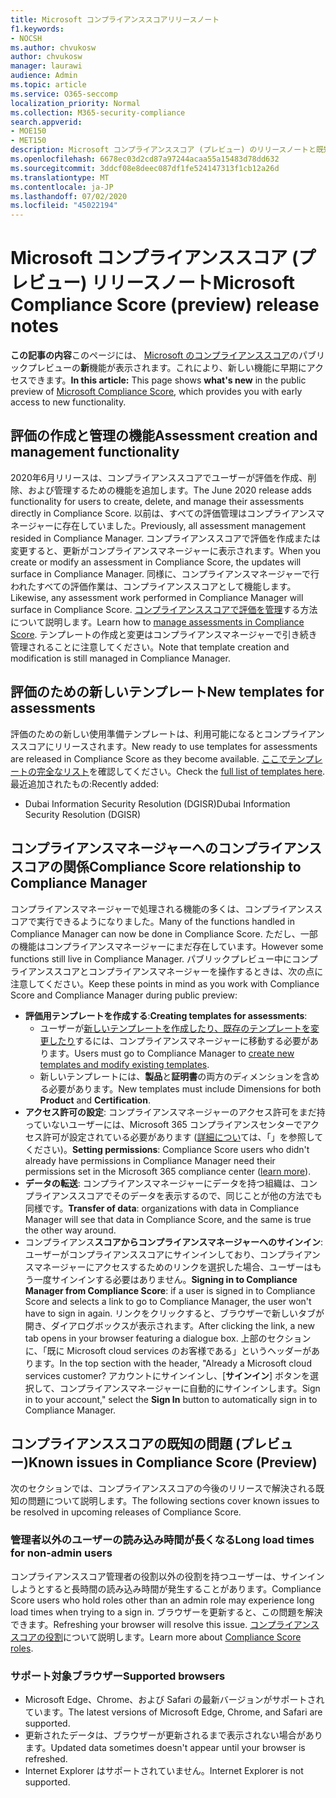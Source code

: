 ```yaml
---
title: Microsoft コンプライアンススコアリリースノート
f1.keywords:
- NOCSH
ms.author: chvukosw
author: chvukosw
manager: laurawi
audience: Admin
ms.topic: article
ms.service: O365-seccomp
localization_priority: Normal
ms.collection: M365-security-compliance
search.appverid:
- MOE150
- MET150
description: Microsoft コンプライアンススコア (プレビュー) のリリースノートと既知の問題。 M365 コンプライアンスセンターの機能で、リスク評価を簡素化および自動化します。
ms.openlocfilehash: 6678ec03d2cd87a97244acaa55a15483d78dd632
ms.sourcegitcommit: 3ddcf08e8deec087df1fe524147313f1cb12a26d
ms.translationtype: MT
ms.contentlocale: ja-JP
ms.lasthandoff: 07/02/2020
ms.locfileid: "45022194"
---
```

# <a name="microsoft-compliance-score-preview-release-notes"></a><span data-ttu-id="78425-103">Microsoft コンプライアンススコア (プレビュー) リリースノート</span><span class="sxs-lookup"><span data-stu-id="78425-103">Microsoft Compliance Score (preview) release notes</span></span>

<span data-ttu-id="78425-104">**この記事の内容**このページには、 [Microsoft のコンプライアンススコア](compliance-score.md)のパブリックプレビューの**新**機能が表示されます。これにより、新しい機能に早期にアクセスできます。</span><span class="sxs-lookup"><span data-stu-id="78425-104">**In this article:** This page shows **what's new** in the public preview of [Microsoft Compliance Score](compliance-score.md), which provides you with early access to new functionality.</span></span>

## <a name="assessment-creation-and-management-functionality"></a><span data-ttu-id="78425-105">評価の作成と管理の機能</span><span class="sxs-lookup"><span data-stu-id="78425-105">Assessment creation and management functionality</span></span>

<span data-ttu-id="78425-106">2020年6月リリースは、コンプライアンススコアでユーザーが評価を作成、削除、および管理するための機能を追加します。</span><span class="sxs-lookup"><span data-stu-id="78425-106">The June 2020 release adds functionality for users to create, delete, and manage their assessments directly in Compliance Score.</span></span> <span data-ttu-id="78425-107">以前は、すべての評価管理はコンプライアンスマネージャーに存在していました。</span><span class="sxs-lookup"><span data-stu-id="78425-107">Previously, all assessment management resided in Compliance Manager.</span></span> <span data-ttu-id="78425-108">コンプライアンススコアで評価を作成または変更すると、更新がコンプライアンスマネージャーに表示されます。</span><span class="sxs-lookup"><span data-stu-id="78425-108">When you create or modify an assessment in Compliance Score, the updates will surface in Compliance Manager.</span></span> <span data-ttu-id="78425-109">同様に、コンプライアンスマネージャーで行われたすべての評価作業は、コンプライアンススコアとして機能します。</span><span class="sxs-lookup"><span data-stu-id="78425-109">Likewise, any assessment work performed in Compliance Manager will surface in Compliance Score.</span></span> <span data-ttu-id="78425-110">[コンプライアンススコアで評価を管理](compliance-score-assessments.md)する方法について説明します。</span><span class="sxs-lookup"><span data-stu-id="78425-110">Learn how to [manage assessments in Compliance Score](compliance-score-assessments.md).</span></span> <span data-ttu-id="78425-111">テンプレートの作成と変更はコンプライアンスマネージャーで引き続き管理されることに注意してください。</span><span class="sxs-lookup"><span data-stu-id="78425-111">Note that template creation and modification is still managed in Compliance Manager.</span></span>

## <a name="new-templates-for-assessments"></a><span data-ttu-id="78425-112">評価のための新しいテンプレート</span><span class="sxs-lookup"><span data-stu-id="78425-112">New templates for assessments</span></span>

<span data-ttu-id="78425-113">評価のための新しい使用準備テンプレートは、利用可能になるとコンプライアンススコアにリリースされます。</span><span class="sxs-lookup"><span data-stu-id="78425-113">New ready to use templates for assessments are released in Compliance Score as they become available.</span></span> <span data-ttu-id="78425-114">[ここでテンプレートの完全なリスト](compliance-score-templates.md)を確認してください。</span><span class="sxs-lookup"><span data-stu-id="78425-114">Check the [full list of templates here](compliance-score-templates.md).</span></span> <span data-ttu-id="78425-115">最近追加されたもの:</span><span class="sxs-lookup"><span data-stu-id="78425-115">Recently added:</span></span>

- <span data-ttu-id="78425-116">Dubai Information Security Resolution (DGISR)</span><span class="sxs-lookup"><span data-stu-id="78425-116">Dubai Information Security Resolution (DGISR)</span></span>

## <a name="compliance-score-relationship-to-compliance-manager"></a><span data-ttu-id="78425-117">コンプライアンスマネージャーへのコンプライアンススコアの関係</span><span class="sxs-lookup"><span data-stu-id="78425-117">Compliance Score relationship to Compliance Manager</span></span>

<span data-ttu-id="78425-118">コンプライアンスマネージャーで処理される機能の多くは、コンプライアンススコアで実行できるようになりました。</span><span class="sxs-lookup"><span data-stu-id="78425-118">Many of the functions handled in Compliance Manager can now be done in Compliance Score.</span></span> <span data-ttu-id="78425-119">ただし、一部の機能はコンプライアンスマネージャーにまだ存在しています。</span><span class="sxs-lookup"><span data-stu-id="78425-119">However some functions still live in Compliance Manager.</span></span> <span data-ttu-id="78425-120">パブリックプレビュー中にコンプライアンススコアとコンプライアンスマネージャーを操作するときは、次の点に注意してください。</span><span class="sxs-lookup"><span data-stu-id="78425-120">Keep these points in mind as you work with Compliance Score and Compliance Manager during public preview:</span></span>

 - <span data-ttu-id="78425-121">**評価用テンプレートを作成する**:</span><span class="sxs-lookup"><span data-stu-id="78425-121">**Creating templates for assessments**:</span></span> 
   - <span data-ttu-id="78425-122">ユーザーが[新しいテンプレートを作成したり、既存のテンプレートを変更したり](working-with-compliance-manager.md#templates)するには、コンプライアンスマネージャーに移動する必要があります。</span><span class="sxs-lookup"><span data-stu-id="78425-122">Users must go to Compliance Manager to [create new templates and modify existing templates](working-with-compliance-manager.md#templates).</span></span>
   - <span data-ttu-id="78425-123">新しいテンプレートには、**製品**と**証明書**の両方のディメンションを含める必要があります。</span><span class="sxs-lookup"><span data-stu-id="78425-123">New templates must include Dimensions for both **Product** and **Certification**.</span></span>
 - <span data-ttu-id="78425-124">**アクセス許可の設定**: コンプライアンスマネージャーのアクセス許可をまだ持っていないユーザーには、Microsoft 365 コンプライアンスセンターでアクセス許可が設定されている必要があります ([詳細につい](compliance-score-setup.md#set-user-permissions-and-assign-roles)ては、「」を参照してください)。</span><span class="sxs-lookup"><span data-stu-id="78425-124">**Setting permissions**: Compliance Score users who didn't already have permissions in Compliance Manager need their permissions set in the Microsoft 365 compliance center ([learn more](compliance-score-setup.md#set-user-permissions-and-assign-roles)).</span></span>
- <span data-ttu-id="78425-125">**データの転送**: コンプライアンスマネージャーにデータを持つ組織は、コンプライアンススコアでそのデータを表示するので、同じことが他の方法でも同様です。</span><span class="sxs-lookup"><span data-stu-id="78425-125">**Transfer of data**: organizations with data in Compliance Manager will see that data in Compliance Score, and the same is true the other way around.</span></span>
- <span data-ttu-id="78425-126">コンプライアンス**スコアからコンプライアンスマネージャーへのサインイン**: ユーザーがコンプライアンススコアにサインインしており、コンプライアンスマネージャーにアクセスするためのリンクを選択した場合、ユーザーはもう一度サインインする必要はありません。</span><span class="sxs-lookup"><span data-stu-id="78425-126">**Signing in to Compliance Manager from Compliance Score**: if a user is signed in to Compliance Score and selects a link to go to Compliance Manager, the user won't have to sign in again.</span></span> <span data-ttu-id="78425-127">リンクをクリックすると、ブラウザーで新しいタブが開き、ダイアログボックスが表示されます。</span><span class="sxs-lookup"><span data-stu-id="78425-127">After clicking the link, a new tab opens in your browser featuring a dialogue box.</span></span> <span data-ttu-id="78425-128">上部のセクションに、「既に Microsoft cloud services のお客様である」というヘッダーがあります。</span><span class="sxs-lookup"><span data-stu-id="78425-128">In the top section with the header, "Already a Microsoft cloud services customer?</span></span> <span data-ttu-id="78425-129">アカウントにサインインし、[**サインイン**] ボタンを選択して、コンプライアンスマネージャーに自動的にサインインします。</span><span class="sxs-lookup"><span data-stu-id="78425-129">Sign in to your account," select the **Sign In** button to automatically sign in to Compliance Manager.</span></span>

## <a name="known-issues-in-compliance-score-preview"></a><span data-ttu-id="78425-130">コンプライアンススコアの既知の問題 (プレビュー)</span><span class="sxs-lookup"><span data-stu-id="78425-130">Known issues in Compliance Score (Preview)</span></span>

<span data-ttu-id="78425-131">次のセクションでは、コンプライアンススコアの今後のリリースで解決される既知の問題について説明します。</span><span class="sxs-lookup"><span data-stu-id="78425-131">The following sections cover known issues to be resolved in upcoming releases of Compliance Score.</span></span>

### <a name="long-load-times-for-non-admin-users"></a><span data-ttu-id="78425-132">管理者以外のユーザーの読み込み時間が長くなる</span><span class="sxs-lookup"><span data-stu-id="78425-132">Long load times for non-admin users</span></span>
<span data-ttu-id="78425-133">コンプライアンススコア管理者の役割以外の役割を持つユーザーは、サインインしようとすると長時間の読み込み時間が発生することがあります。</span><span class="sxs-lookup"><span data-stu-id="78425-133">Compliance Score users who hold roles other than an admin role may experience long load times when trying to a sign in.</span></span> <span data-ttu-id="78425-134">ブラウザーを更新すると、この問題を解決できます。</span><span class="sxs-lookup"><span data-stu-id="78425-134">Refreshing your browser will resolve this issue.</span></span> <span data-ttu-id="78425-135">[コンプライアンススコアの役割](compliance-score-setup.md#set-user-permissions-and-assign-roles)について説明します。</span><span class="sxs-lookup"><span data-stu-id="78425-135">Learn more about [Compliance Score roles](compliance-score-setup.md#set-user-permissions-and-assign-roles).</span></span>

### <a name="supported-browsers"></a><span data-ttu-id="78425-136">サポート対象ブラウザー</span><span class="sxs-lookup"><span data-stu-id="78425-136">Supported browsers</span></span>

- <span data-ttu-id="78425-137">Microsoft Edge、Chrome、および Safari の最新バージョンがサポートされています。</span><span class="sxs-lookup"><span data-stu-id="78425-137">The latest versions of Microsoft Edge, Chrome, and Safari are supported.</span></span>
- <span data-ttu-id="78425-138">更新されたデータは、ブラウザーが更新されるまで表示されない場合があります。</span><span class="sxs-lookup"><span data-stu-id="78425-138">Updated data sometimes doesn't appear until your browser is refreshed.</span></span>
- <span data-ttu-id="78425-139">Internet Explorer はサポートされていません。</span><span class="sxs-lookup"><span data-stu-id="78425-139">Internet Explorer is not supported.</span></span>
